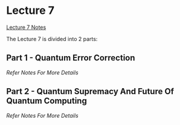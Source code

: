 # Lecture 7

<a href="">Lecture 7 Notes</a>

The Lecture 7 is divided into 2 parts:

## Part 1 - Quantum Error Correction

*Refer Notes For More Details*

## Part 2 - Quantum Supremacy And Future Of Quantum Computing

*Refer Notes For More Details*
